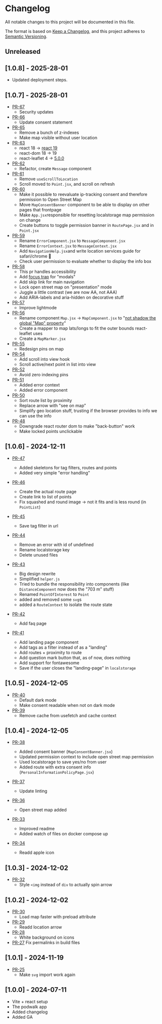 # Changelog

All notable changes to this project will be documented in this file.

The format is based on [Keep a Changelog](https://keepachangelog.com/en/1.1.0/),
and this project adheres to [Semantic Versioning](https://semver.org/spec/v2.0.0.html).

## Unreleased

## [1.0.8] - 2025-28-01

- Updated deployment steps.

## [1.0.7] - 2025-28-01

- [PR-67](https://github.com/itk-dev/aapodwalk/pull/67)
  - Security updates
- [PR-66](https://github.com/itk-dev/aapodwalk/pull/66)
  - Update consent statement
- [PR-65](https://github.com/itk-dev/aapodwalk/pull/65)
  - Remove a bunch of z-indexes
  - Make map visible without user location
- [PR-63](https://github.com/itk-dev/aapodwalk/pull/63)
  - react 18 -> [react 19](https://react.dev/blog/2024/12/05/react-19)
  - react-dom 18 -> 19
  - react-leaflet 4 -> [5.0.0](https://github.com/PaulLeCam/react-leaflet/releases/tag/v5.0.0)
- [PR-62](https://github.com/itk-dev/aapodwalk/pull/62)
  - Refactor, create `Message` component
- [PR-61](https://github.com/itk-dev/aapodwalk/pull/61)
  - Remove `useScrollToLocation`
  - Scroll moved to `Point.jsx`, and scroll on refresh
- [PR-60](https://github.com/itk-dev/aapodwalk/pull/60)
  - Make it possible to reevaluate ip-tracking consent and therefore permission to Open Street Map
  - Move `MapConsentBanner` component to be able to display on other pages that frontpage
  - Make `App.jsx`responsible for resetting localstorage map permission on change
  - Create buttons to toggle permission banner in `RoutePage.jsx` and in `Point.jsx`
- [PR-59](https://github.com/itk-dev/aapodwalk/pull/59)
  - Rename `ErrorComponent.jsx` to `MessageComponent.jsx`
  - Rename `ErrorContext.jsx` to `MessageContext.jsx`
  - Add `NavigationHelp.jsx`and write location services guide for safari/chrome 🥱
  - Check user permission to evaluate whether to display the info box
- [PR-58](https://github.com/itk-dev/aapodwalk/pull/58)
  - This pr handles accessibility
  - Add [focus trap](https://www.npmjs.com/package/focus-trap-react) for "modals"
  - Add skip link for main navigation
  - Lock open street map on "presentation" mode
  - Juggle a little contrast (we are now AA, not AAA)
  - Add ARIA-labels and aria-hidden on decorative stuff
- [PR-57](https://github.com/itk-dev/aapodwalk/pull/57)
  - Improve lightmode
- [PR-56](https://github.com/itk-dev/aapodwalk/pull/56)
  - Rename component `Map.jsx` -> `MapComponent.jsx` to "[not shadow the global "Map" property](https://eslint.org/docs/latest/rules/no-shadow)"
  - Create a mapper to map lats/longs to fit the outer bounds react-leaflet uses
  - Create a `MapMarker.jsx`
- [PR-55](https://github.com/itk-dev/aapodwalk/pull/55)
  - Redesign pins on map
- [PR-54](https://github.com/itk-dev/aapodwalk/pull/54)
  - Add scroll into view hook
  - Scroll active/next point in list into view
- [PR-52](https://github.com/itk-dev/aapodwalk/pull/52)
  - Avoid zero indexing pins
- [PR-51](https://github.com/itk-dev/aapodwalk/pull/51)
  - Added error context
  - Added error component
- [PR-50](https://github.com/itk-dev/aapodwalk/pull/50)
  - Sort route list by proximity
  - Replace arrow with "see on map"
  - Simplify geo location stuff, trusting if the browser provides to info we can use the info
- [PR-48](https://github.com/itk-dev/aapodwalk/pull/48)
  - Downgrade react router dom to make "back-button" work
  - Make locked points unclickable

## [1.0.6] - 2024-12-11

- [PR-47](https://github.com/itk-dev/aapodwalk/pull/47)
  - Added skeletons for tag filters, routes and points
  - Added very simple "error handling"

- [PR-46](https://github.com/itk-dev/aapodwalk/pull/46)
  - Create the actual route page
  - Create link to list of points
  - Fix squashed and round image -> not it fits and is less round (in `PointList`)
- [PR-45](https://github.com/itk-dev/aapodwalk/pull/45)
  - Save tag filter in url
- [PR-44](https://github.com/itk-dev/aapodwalk/pull/44)
  - Remove an error with id of undefined
  - Rename localstorage key
  - Delete unused files
- [PR-43](https://github.com/itk-dev/aapodwalk/pull/43)
  - Big design rewrite
  - Simplified `helper.js`
  - Tried to bundle the responsibility into components (like `DistanceComponent` now does the "703 m" stuff)
  - Renamed `PointOfInterest` to `Point`
  - added and removed some `svg`s
  - added a `RouteContext` to isolate the route state
- [PR-42](https://github.com/itk-dev/aapodwalk/pull/42)
  - Add faq page
- [PR-41](https://github.com/itk-dev/aapodwalk/pull/41)
  - Add landing page component
  - Add tags as a filter instead of as a "landing"
  - Add routes + proximity to route
  - Add question mark button that, as of now, does nothing
  - Add support for fontawesome
  - Save if the user closes the "landing-page" in `localstorage`

## [1.0.5] - 2024-12-05

- [PR-40](https://github.com/itk-dev/aapodwalk/pull/40)
  - Default dark mode
  - Make consent readable when not on dark mode
- [PR-39](https://github.com/itk-dev/aapodwalk/pull/39)
  - Remove cache from usefetch and cache context

## [1.0.4] - 2024-12-05

- [PR-38](https://github.com/itk-dev/aapodwalk/pull/38)
  - Added consent banner (`MapConsentBanner.jsx`)
  - Updated permission context to include open street map permission
  - Used localstorage to save yes/no from user
  - Added route with extra consent info (`PersonalInformationPolicyPage.jsx`)
- [PR-37](https://github.com/itk-dev/aapodwalk/pull/37)
  - Update linting
- [PR-36](https://github.com/itk-dev/aapodwalk/pull/36)
  - Open street map added
- [PR-33](https://github.com/itk-dev/aapodwalk/pull/33)
  - Improved readme
  - Added watch of files on docker compose up

- [PR-34](https://github.com/itk-dev/aapodwalk/pull/34)
  - Readd apple icon

## [1.0.3] - 2024-12-02

- [PR-32](https://github.com/itk-dev/aapodwalk/pull/32)
  - Style `<img` instead of `div` to actually spin arrow

## [1.0.2] - 2024-12-02

- [PR-30](https://github.com/itk-dev/aapodwalk/pull/30)
  - Load map faster with preload attribute
- [PR-29](https://github.com/itk-dev/aapodwalk/pull/29)
  - Readd location arrow
- [PR-28](https://github.com/itk-dev/aapodwalk/pull/28)
  - White background on icons
- [PR-27](https://github.com/itk-dev/aapodwalk/pull/27)
  Fix permalinks in build files

## [1.0.1] - 2024-11-19

- [PR-25](https://github.com/itk-dev/aapodwalk/pull/25)
  - Make `svg` import work again

## [1.0.0] - 2024-07-11

- Vite + react setup
- The podwalk app
- Added changelog
- Added GA
